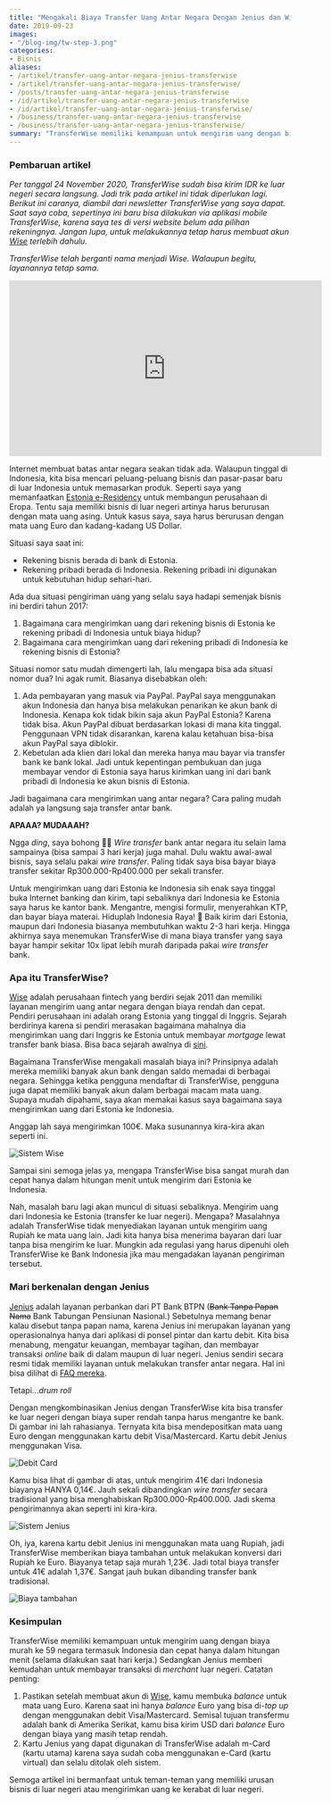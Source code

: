 ```yaml
---
title: "Mengakali Biaya Transfer Uang Antar Negara Dengan Jenius dan Wise"
date: 2019-09-23
images:
- "/blog-img/tw-step-3.png"
categories:
- Bisnis
aliases:
- /artikel/transfer-uang-antar-negara-jenius-transferwise
- /artikel/transfer-uang-antar-negara-jenius-transferwise/
- /posts/transfer-uang-antar-negara-jenius-transferwise
- /id/artikel/transfer-uang-antar-negara-jenius-transferwise
- /id/artikel/transfer-uang-antar-negara-jenius-transferwise/
- /business/transfer-uang-antar-negara-jenius-transferwise
- /business/transfer-uang-antar-negara-jenius-transferwise/
summary: "TransferWise memiliki kemampuan untuk mengirim uang dengan biaya murah ke 59 negara termasuk Indonesia."
---
```


### Pembaruan artikel

*Per tanggal 24 November 2020, TransferWise sudah bisa kirim IDR ke luar negeri secara langsung. Jadi trik pada artikel ini tidak diperlukan lagi. Berikut ini caranya, diambil dari newsletter TransferWise yang saya dapat. Saat saya coba, sepertinya ini baru bisa dilakukan via aplikasi mobile TransferWise, karena saya tes di versi website belum ada pilihan rekeningnya. Jangan lupa, untuk melakukannya tetap harus membuat akun [Wise](https://wise.com/invite/u/asepp1) terlebih dahulu.*

*TransferWise telah berganti nama menjadi Wise. Walaupun begitu, layanannya tetap sama.*

<iframe width="560" height="315" src="https://www.youtube.com/embed/peL7AvJbroU" title="YouTube video player" frameborder="0" allow="accelerometer; autoplay; clipboard-write; encrypted-media; gyroscope; picture-in-picture" allowfullscreen></iframe>

Internet membuat batas antar negara seakan tidak ada. Walaupun tinggal di Indonesia, kita bisa mencari peluang-peluang bisnis dan pasar-pasar baru di luar Indonesia untuk memasarkan produk. Seperti saya yang memanfaatkan [Estonia e-Residency](/id/artikel/apa-itu-estonia-e-residency) untuk membangun perusahaan di Eropa. Tentu saja memiliki bisnis di luar negeri artinya harus berurusan dengan mata uang asing. Untuk kasus saya, saya harus berurusan dengan mata uang Euro dan kadang-kadang US Dollar.

Situasi saya saat ini:

- Rekening bisnis berada di bank di Estonia.
- Rekening pribadi berada di Indonesia. Rekening pribadi ini digunakan untuk kebutuhan hidup sehari-hari.

Ada dua situasi pengiriman uang yang selalu saya hadapi semenjak bisnis ini berdiri tahun 2017:

1. Bagaimana cara mengirimkan uang dari rekening bisnis di Estonia ke rekening pribadi di Indonesia untuk biaya hidup?
2. Bagaimana cara mengirimkan uang dari rekening pribadi di Indonesia ke rekening bisnis di Estonia?

Situasi nomor satu mudah dimengerti lah, lalu mengapa bisa ada situasi nomor dua? Ini agak rumit. Biasanya disebabkan oleh:

1. Ada pembayaran yang masuk via PayPal. PayPal saya menggunakan akun Indonesia dan hanya bisa melakukan penarikan ke akun bank di Indonesia. Kenapa kok tidak bikin saja akun PayPal Estonia? Karena tidak bisa. Akun PayPal dibuat berdasarkan lokasi di mana kita tinggal. Penggunaan VPN tidak disarankan, karena kalau ketahuan bisa-bisa akun PayPal saya diblokir.
2. Kebetulan ada klien dari lokal dan mereka hanya mau bayar via transfer bank ke bank lokal. Jadi untuk kepentingan pembukuan dan juga membayar vendor di Estonia saya harus kirimkan uang ini dari bank pribadi di Indonesia ke akun bisnis di Estonia.

Jadi bagaimana cara mengirimkan uang antar negara? Cara paling mudah adalah ya langsung saja transfer antar bank.

**APAAA? MUDAAAH?**

Ngga *ding*, saya bohong 🙈🙈 *Wire transfer* bank antar negara itu selain lama sampainya (bisa sampai 3 hari kerja) juga mahal. Dulu waktu awal-awal bisnis, saya selalu pakai *wire transfer*. Paling tidak saya bisa bayar biaya transfer sekitar Rp300.000-Rp400.000 per sekali transfer.

Untuk mengirimkan uang dari Estonia ke Indonesia sih enak saya tinggal buka Internet banking dan kirim, tapi sebaliknya dari Indonesia ke Estonia saya harus ke kantor bank. Mengantre, mengisi formulir, menyerahkan KTP, dan bayar biaya materai. Hiduplah Indonesia Raya! 🤗 Baik kirim dari Estonia, maupun dari Indonesia biasanya membutuhkan waktu 2-3 hari kerja. Hingga akhirnya saya menemukan TransferWise di mana biaya transfer yang saya bayar hampir sekitar 10x lipat lebih murah daripada pakai *wire transfer* bank.

### Apa itu TransferWise?

[Wise](https://wise.com/u/asepp1) adalah perusahaan fintech yang berdiri sejak 2011 dan memiliki layanan mengirim uang antar negara dengan biaya rendah dan cepat. Pendiri perusahaan ini adalah orang Estonia yang tinggal di Inggris. Sejarah berdirinya karena si pendiri merasakan bagaimana mahalnya dia mengirimkan uang dari Inggris ke Estonia untuk membayar *mortgage* lewat transfer bank biasa. Bisa baca sejarah awalnya di [sini](https://en.wikipedia.org/wiki/TransferWise).

Bagaimana TransferWise mengakali masalah biaya ini? Prinsipnya adalah mereka memiliki banyak akun bank dengan saldo memadai di berbagai negara. Sehingga ketika pengguna mendaftar di TransferWise, pengguna juga dapat memiliki banyak akun dalam berbagai macam mata uang. Supaya mudah dipahami, saya akan memakai kasus saya bagaimana saya mengirimkan uang dari Estonia ke Indonesia.

Anggap lah saya mengirimkan 100€. Maka susunannya kira-kira akan seperti ini.

![Sistem Wise](/blog-img/sistem-transferwise.jpg)

Sampai sini semoga jelas ya, mengapa TransferWise bisa sangat murah dan cepat hanya dalam hitungan menit untuk mengirim dari Estonia ke Indonesia.

Nah, masalah baru lagi akan muncul di situasi sebaliknya. Mengirim uang dari Indonesia ke Estonia (transfer ke luar negeri). Mengapa? Masalahnya adalah TransferWise tidak menyediakan layanan untuk mengirim uang Rupiah ke mata uang lain. Jadi kita hanya bisa menerima bayaran dari luar tanpa bisa mengirim ke luar. Mungkin ada regulasi yang harus dipenuhi oleh TransferWise ke Bank Indonesia jika mau mengadakan layanan pengiriman tersebut.

### Mari berkenalan dengan Jenius

[Jenius](https://www.jenius.com/) adalah layanan perbankan dari PT Bank BTPN (~~Bank Tanpa Papan Nama~~ Bank Tabungan Pensiunan Nasional.) Sebetulnya memang benar kalau disebut tanpa papan nama, karena Jenius ini merupakan layanan yang operasionalnya hanya dari aplikasi di ponsel pintar dan kartu debit. Kita bisa menabung, mengatur keuangan, membayar tagihan, dan membayar transaksi *online* baik di dalam maupun di luar negeri. Jenius sendiri secara resmi tidak memiliki layanan untuk melakukan transfer antar negara. Hal ini bisa dilihat di [FAQ mereka](https://www.jenius.com/faq/transfer).

Tetapi...*drum roll*

Dengan mengkombinasikan Jenius dengan TransferWise kita bisa transfer ke luar negeri dengan biaya super rendah tanpa harus mengantre ke bank. Di gambar ini lah rahasianya. Ternyata kita bisa mendepositkan mata uang Euro dengan menggunakan kartu debit Visa/Mastercard. Kartu debit Jenius menggunakan Visa.

![Debit Card](/blog-img/tw-step-2.png)

Kamu bisa lihat di gambar di atas, untuk mengirim 41€ dari Indonesia biayanya HANYA 0,14€. Jauh sekali dibandingkan *wire transfer* secara tradisional yang bisa menghabiskan Rp300.000-Rp400.000. Jadi skema pengirimannya akan seperti ini kira-kira.

![Sistem Jenius](/blog-img/sistem-jenius.jpg)

Oh, iya, karena kartu debit Jenius ini menggunakan mata uang Rupiah, jadi TransferWise memberikan biaya tambahan untuk melakukan konversi dari Rupiah ke Euro. Biayanya tetap saja murah 1,23€. Jadi total biaya transfer untuk 41€ adalah 1,37€. Sangat jauh bukan dibanding transfer bank tradisional.

![Biaya tambahan](/blog-img/tw-step-3.png)

### Kesimpulan

TransferWise memiliki kemampuan untuk mengirim uang dengan biaya murah ke 59 negara termasuk Indonesia dan cepat hanya dalam hitungan menit (selama dilakukan saat hari kerja.) Sedangkan Jenius memberi kemudahan untuk membayar transaksi di *merchant* luar negeri. Catatan penting:

1. Pastikan setelah membuat akun di [Wise](https://wise.com/invite/u/asepp1), kamu membuka *balance* untuk mata uang Euro. Karena saat ini hanya *balance* Euro yang bisa di-*top up* dengan menggunakan debit Visa/Mastercard. Semisal tujuan transfermu adalah bank di Amerika Serikat, kamu bisa kirim USD dari *balance* Euro dengan biaya yang masih tetap rendah.
2. Kartu Jenius yang dapat digunakan di TransferWise adalah m-Card (kartu utama) karena saya sudah coba menggunakan e-Card (kartu virtual) dan selalu ditolak oleh sistem.

Semoga artikel ini bermanfaat untuk teman-teman yang memiliki urusan bisnis di luar negeri atau mengirimkan uang ke kerabat di luar negeri.
